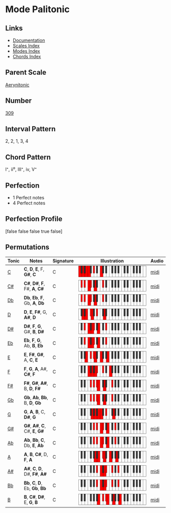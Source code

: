 # Mode Palitonic

## Links

- [Documentation](index.md)
- [Scales Index](Scales.md)
- [Modes Index](Modes.md)
- [Chords Index](Chords.md)

## Parent Scale

[Aerynitonic](ScaleAerynitonic.md)

## Number

[309](https://ianring.com/musictheory/scales/309)

## Interval Pattern

2, 2, 1, 3, 4

## Chord Pattern

I⁺, ii⁰, III⁺, iv, V⁺

## Perfection

- 1 Perfect notes
- 4 Perfect notes

## Perfection Profile

[false false false true false]

## Permutations

| Tonic | Notes | Signature | Illustration | Audio |
|-------|-------|-----------|--------------|-------|
| [C](ModeCNaturalPalitonic.md) | **C**, **D**, **E**, F, **G#**, **C** | C | ![CNaturalPalitonic](ModeCNaturalPalitonic.png) | [midi](https://github.com/edipermadi/music/blob/main/docs/ModeCNaturalPalitonic.mid?raw=true) |
| [C#](ModeCSharpPalitonic.md) | **C#**, **D#**, **F**, F#, **A**, **C#** | C | ![CSharpPalitonic](ModeCSharpPalitonic.png) | [midi](https://github.com/edipermadi/music/blob/main/docs/ModeCSharpPalitonic.mid?raw=true) |
| [Db](ModeDFlatPalitonic.md) | **Db**, **Eb**, **F**, Gb, **A**, **Db** | C | ![DFlatPalitonic](ModeDFlatPalitonic.png) | [midi](https://github.com/edipermadi/music/blob/main/docs/ModeDFlatPalitonic.mid?raw=true) |
| [D](ModeDNaturalPalitonic.md) | **D**, **E**, **F#**, G, **A#**, **D** | C | ![DNaturalPalitonic](ModeDNaturalPalitonic.png) | [midi](https://github.com/edipermadi/music/blob/main/docs/ModeDNaturalPalitonic.mid?raw=true) |
| [D#](ModeDSharpPalitonic.md) | **D#**, **F**, **G**, G#, **B**, **D#** | C | ![DSharpPalitonic](ModeDSharpPalitonic.png) | [midi](https://github.com/edipermadi/music/blob/main/docs/ModeDSharpPalitonic.mid?raw=true) |
| [Eb](ModeEFlatPalitonic.md) | **Eb**, **F**, **G**, Ab, **B**, **Eb** | C | ![EFlatPalitonic](ModeEFlatPalitonic.png) | [midi](https://github.com/edipermadi/music/blob/main/docs/ModeEFlatPalitonic.mid?raw=true) |
| [E](ModeENaturalPalitonic.md) | **E**, **F#**, **G#**, A, **C**, **E** | C | ![ENaturalPalitonic](ModeENaturalPalitonic.png) | [midi](https://github.com/edipermadi/music/blob/main/docs/ModeENaturalPalitonic.mid?raw=true) |
| [F](ModeFNaturalPalitonic.md) | **F**, **G**, **A**, A#, **C#**, **F** | C | ![FNaturalPalitonic](ModeFNaturalPalitonic.png) | [midi](https://github.com/edipermadi/music/blob/main/docs/ModeFNaturalPalitonic.mid?raw=true) |
| [F#](ModeFSharpPalitonic.md) | **F#**, **G#**, **A#**, B, **D**, **F#** | C | ![FSharpPalitonic](ModeFSharpPalitonic.png) | [midi](https://github.com/edipermadi/music/blob/main/docs/ModeFSharpPalitonic.mid?raw=true) |
| [Gb](ModeGFlatPalitonic.md) | **Gb**, **Ab**, **Bb**, B, **D**, **Gb** | C | ![GFlatPalitonic](ModeGFlatPalitonic.png) | [midi](https://github.com/edipermadi/music/blob/main/docs/ModeGFlatPalitonic.mid?raw=true) |
| [G](ModeGNaturalPalitonic.md) | **G**, **A**, **B**, C, **D#**, **G** | C | ![GNaturalPalitonic](ModeGNaturalPalitonic.png) | [midi](https://github.com/edipermadi/music/blob/main/docs/ModeGNaturalPalitonic.mid?raw=true) |
| [G#](ModeGSharpPalitonic.md) | **G#**, **A#**, **C**, C#, **E**, **G#** | C | ![GSharpPalitonic](ModeGSharpPalitonic.png) | [midi](https://github.com/edipermadi/music/blob/main/docs/ModeGSharpPalitonic.mid?raw=true) |
| [Ab](ModeAFlatPalitonic.md) | **Ab**, **Bb**, **C**, Db, **E**, **Ab** | C | ![AFlatPalitonic](ModeAFlatPalitonic.png) | [midi](https://github.com/edipermadi/music/blob/main/docs/ModeAFlatPalitonic.mid?raw=true) |
| [A](ModeANaturalPalitonic.md) | **A**, **B**, **C#**, D, **F**, **A** | C | ![ANaturalPalitonic](ModeANaturalPalitonic.png) | [midi](https://github.com/edipermadi/music/blob/main/docs/ModeANaturalPalitonic.mid?raw=true) |
| [A#](ModeASharpPalitonic.md) | **A#**, **C**, **D**, D#, **F#**, **A#** | C | ![ASharpPalitonic](ModeASharpPalitonic.png) | [midi](https://github.com/edipermadi/music/blob/main/docs/ModeASharpPalitonic.mid?raw=true) |
| [Bb](ModeBFlatPalitonic.md) | **Bb**, **C**, **D**, Eb, **Gb**, **Bb** | C | ![BFlatPalitonic](ModeBFlatPalitonic.png) | [midi](https://github.com/edipermadi/music/blob/main/docs/ModeBFlatPalitonic.mid?raw=true) |
| [B](ModeBNaturalPalitonic.md) | **B**, **C#**, **D#**, E, **G**, **B** | C | ![BNaturalPalitonic](ModeBNaturalPalitonic.png) | [midi](https://github.com/edipermadi/music/blob/main/docs/ModeBNaturalPalitonic.mid?raw=true) |
